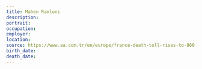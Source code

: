 ```yaml
---
title: Mahen Ramloni
description: 
portrait: 
occupation: 
employer: 
location: 
source: https://www.aa.com.tr/en/europe/france-death-toll-rises-to-860-with-5-doctors/1776680
birth_date: 
death_date: 
---
```



